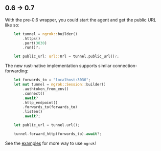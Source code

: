## 0.6 -> 0.7

With the pre-0.6 wrapper, you could start the agent and get the public URL like so:

```rust
    let tunnel = ngrok::builder()
        .https()
        .port(3030)
        .run()?;

    let public_url: url::Url = tunnel.public_url()?;
```

The new rust-native implementation supports similar connection-forwarding:
```rust
	let forwards_to = "localhost:3030";
	let mut tunnel = ngrok::Session::builder()
        .authtoken_from_env()
        .connect()
        .await?
        .http_endpoint()
        .forwards_to(forwards_to)
        .listen()
        .await?;

	let public_url = tunnel.url();

	tunnel.forward_http(forwards_to).await?;
```

See the [examples](https://github.com/ngrok/ngrok-rust/tree/main/ngrok/examples)
for more way to use `ngrok`!
